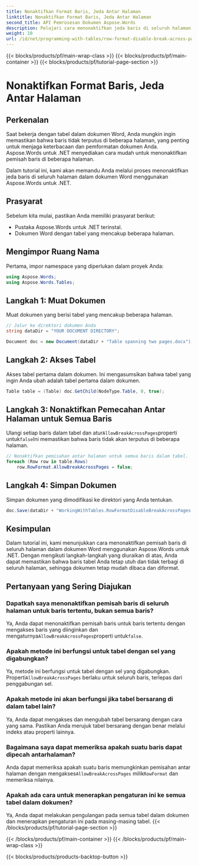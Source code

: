 ```yaml
---
title: Nonaktifkan Format Baris, Jeda Antar Halaman
linktitle: Nonaktifkan Format Baris, Jeda Antar Halaman
second_title: API Pemrosesan Dokumen Aspose.Words
description: Pelajari cara menonaktifkan jeda baris di seluruh halaman dalam dokumen Word menggunakan Aspose.Words untuk .NET untuk menjaga keterbacaan dan pemformatan tabel.
weight: 10
url: /id/net/programming-with-tables/row-format-disable-break-across-pages/
---
```


{{< blocks/products/pf/main-wrap-class >}}
{{< blocks/products/pf/main-container >}}
{{< blocks/products/pf/tutorial-page-section >}}

# Nonaktifkan Format Baris, Jeda Antar Halaman

## Perkenalan

Saat bekerja dengan tabel dalam dokumen Word, Anda mungkin ingin memastikan bahwa baris tidak terputus di beberapa halaman, yang penting untuk menjaga keterbacaan dan pemformatan dokumen Anda. Aspose.Words untuk .NET menyediakan cara mudah untuk menonaktifkan pemisah baris di beberapa halaman.

Dalam tutorial ini, kami akan memandu Anda melalui proses menonaktifkan jeda baris di seluruh halaman dalam dokumen Word menggunakan Aspose.Words untuk .NET.

## Prasyarat

Sebelum kita mulai, pastikan Anda memiliki prasyarat berikut:
- Pustaka Aspose.Words untuk .NET terinstal.
- Dokumen Word dengan tabel yang mencakup beberapa halaman.

## Mengimpor Ruang Nama

Pertama, impor namespace yang diperlukan dalam proyek Anda:

```csharp
using Aspose.Words;
using Aspose.Words.Tables;
```

## Langkah 1: Muat Dokumen

Muat dokumen yang berisi tabel yang mencakup beberapa halaman.

```csharp
// Jalur ke direktori dokumen Anda
string dataDir = "YOUR DOCUMENT DIRECTORY";

Document doc = new Document(dataDir + "Table spanning two pages.docx");
```

## Langkah 2: Akses Tabel

Akses tabel pertama dalam dokumen. Ini mengasumsikan bahwa tabel yang ingin Anda ubah adalah tabel pertama dalam dokumen.

```csharp
Table table = (Table) doc.GetChild(NodeType.Table, 0, true);
```

## Langkah 3: Nonaktifkan Pemecahan Antar Halaman untuk Semua Baris

 Ulangi setiap baris dalam tabel dan atur`AllowBreakAcrossPages`properti untuk`false`Ini memastikan bahwa baris tidak akan terputus di beberapa halaman.

```csharp
// Nonaktifkan pemisahan antar halaman untuk semua baris dalam tabel.
foreach (Row row in table.Rows)
    row.RowFormat.AllowBreakAcrossPages = false;
```

## Langkah 4: Simpan Dokumen

Simpan dokumen yang dimodifikasi ke direktori yang Anda tentukan.

```csharp
doc.Save(dataDir + "WorkingWithTables.RowFormatDisableBreakAcrossPages.docx");
```

## Kesimpulan

Dalam tutorial ini, kami menunjukkan cara menonaktifkan pemisah baris di seluruh halaman dalam dokumen Word menggunakan Aspose.Words untuk .NET. Dengan mengikuti langkah-langkah yang diuraikan di atas, Anda dapat memastikan bahwa baris tabel Anda tetap utuh dan tidak terbagi di seluruh halaman, sehingga dokumen tetap mudah dibaca dan diformat.

## Pertanyaan yang Sering Diajukan

### Dapatkah saya menonaktifkan pemisah baris di seluruh halaman untuk baris tertentu, bukan semua baris?  
 Ya, Anda dapat menonaktifkan pemisah baris untuk baris tertentu dengan mengakses baris yang diinginkan dan mengaturnya`AllowBreakAcrossPages`properti untuk`false`.

### Apakah metode ini berfungsi untuk tabel dengan sel yang digabungkan?  
 Ya, metode ini berfungsi untuk tabel dengan sel yang digabungkan. Properti`AllowBreakAcrossPages` berlaku untuk seluruh baris, terlepas dari penggabungan sel.

### Apakah metode ini akan berfungsi jika tabel bersarang di dalam tabel lain?  
Ya, Anda dapat mengakses dan mengubah tabel bersarang dengan cara yang sama. Pastikan Anda merujuk tabel bersarang dengan benar melalui indeks atau properti lainnya.

### Bagaimana saya dapat memeriksa apakah suatu baris dapat dipecah antarhalaman?  
 Anda dapat memeriksa apakah suatu baris memungkinkan pemisahan antar halaman dengan mengakses`AllowBreakAcrossPages` milik`RowFormat` dan memeriksa nilainya.

### Apakah ada cara untuk menerapkan pengaturan ini ke semua tabel dalam dokumen?  
Ya, Anda dapat melakukan pengulangan pada semua tabel dalam dokumen dan menerapkan pengaturan ini pada masing-masing tabel.
{{< /blocks/products/pf/tutorial-page-section >}}

{{< /blocks/products/pf/main-container >}}
{{< /blocks/products/pf/main-wrap-class >}}

{{< blocks/products/products-backtop-button >}}
